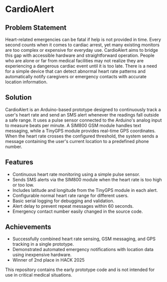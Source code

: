 # CardioAlert

## Problem Statement

Heart-related emergencies can be fatal if help is not provided in time.
Every second counts when it comes to cardiac arrest, yet many existing monitors are too complex or expensive for everyday use. CardioAlert aims to bridge this gap with accessible hardware and straightforward operation. People who are alone or far from medical facilities may not realize they are experiencing a dangerous cardiac event until it is too late. There is a need for a simple device that can detect abnormal heart rate patterns and automatically notify caregivers or emergency contacts with accurate location information.

## Solution

CardioAlert is an Arduino-based prototype designed to continuously track a user's heart rate and send an SMS alert whenever the readings fall outside a safe range. It uses a pulse sensor connected to the Arduino's analog input to measure beats per minute. A SIM800 GSM module handles text messaging, while a TinyGPS module provides real-time GPS coordinates. When the heart rate crosses the configured threshold, the system sends a message containing the user's current location to a predefined phone number.

## Features

- Continuous heart rate monitoring using a simple pulse sensor.
- Sends SMS alerts via the SIM800 module when the heart rate is too high or too low.
- Includes latitude and longitude from the TinyGPS module in each alert.
- Configurable normal heart rate range for different users.
- Basic serial logging for debugging and validation.
- Alert delay to prevent repeat messages within 60 seconds.
- Emergency contact number easily changed in the source code.

## Achievements

- Successfully combined heart rate sensing, GSM messaging, and GPS tracking in a single prototype.
- Demonstrated automated emergency notifications with location data using inexpensive hardware.
- Winner of 2nd place in HACK 2025

This repository contains the early prototype code and is not intended for use in critical medical situations.
